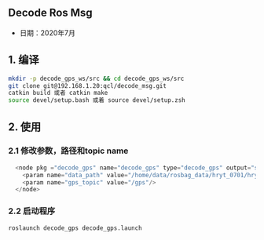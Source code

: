 ## Decode Ros Msg

- 日期：2020年7月

## 1. 编译
```bash
mkdir -p decode_gps_ws/src && cd decode_gps_ws/src
git clone git@192.168.1.20:qcl/decode_msg.git
catkin build 或者 catkin make
source devel/setup.bash 或着 source devel/setup.zsh
```

## 2. 使用
### 2.1 修改参数，路径和topic name
```c++
  <node pkg ="decode_gps" name="decode_gps" type="decode_gps" output="screen">
    <param name="data_path" value="/home/data/rosbag_data/hryt_0701/hryt_decode_calibration_2020-07-01/"/>
    <param name="gps_topic" value="/gps"/>
  </node>
```
### 2.2 启动程序
```bash
roslaunch decode_gps decode_gps.launch
```